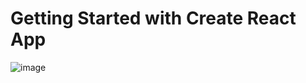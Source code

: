 # Getting Started with Create React App

![image](https://user-images.githubusercontent.com/100795029/184974449-b15b51af-d1bd-4979-8887-32dd32621726.png)
